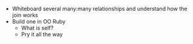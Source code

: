 


* Whiteboard several many:many relationships and understand how the join works
* Build one in OO Ruby
  * What is self?
  * Pry it all the way